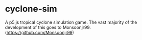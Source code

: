 # cyclone-sim
A p5.js tropical cyclone simulation game.
The vast majority of the development of this goes to Monsoonjr99. (https://github.com/Monsoonjr99)
